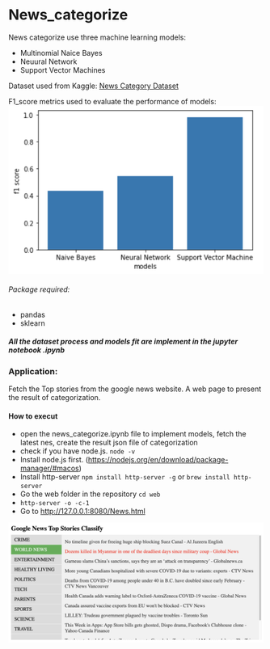# News_categorize

News categorize use three machine learning models:
* Multinomial Naice Bayes
* Neuural Network
* Support Vector Machines


Dataset used from Kaggle: [News Category Dataset](https://www.kaggle.com/rmisra/news-category-dataset)

F1_score metrics used to evaluate the performance of models:
![F1 Score of three models](./f1_score.png)



###### Package required:
* pandas
* sklearn

##### All the dataset process and models fit are implement in the jupyter notebook .ipynb

### Application:
Fetch the Top stories from the google news website. A web page to present the result of categorization.

#### How to execut
- open the news_categorize.ipynb file to implement models, fetch the latest nes, create the result json file of categorization
- check if you have node.js. `node -v`
- Install node.js first. (https://nodejs.org/en/download/package-manager/#macos)
- Install http-server `npm install http-server -g` or `brew install http-server`
- Go the web folder in the repository `cd web`
- `http-server -o -c-1`
- Go to http://127.0.0.1:8080/News.html

![page sample](./page.png)

